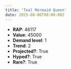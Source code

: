 ```yaml
---
title: 'Teal Mermaid Queen'
date: 2025-08-06T00:00:00Z
---
```

- **RAP**: 46117
- **Value**: 45000
- **Demand level**: 1
- **Trend**: 2
- **Projected?**: True
- **Hyped?**: True
- **Rare?**: True
